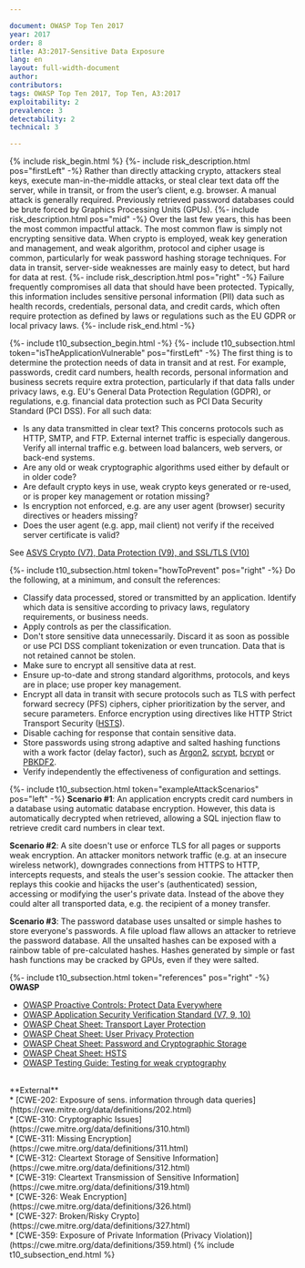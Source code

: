```yaml
---

document: OWASP Top Ten 2017
year: 2017
order: 8
title: A3:2017-Sensitive Data Exposure
lang: en
layout: full-width-document
author:
contributors:
tags: OWASP Top Ten 2017, Top Ten, A3:2017
exploitability: 2
prevalence: 3
detectability: 2
technical: 3

---
```


{% include risk_begin.html %}
{%- include risk_description.html pos="firstLeft" -%}
Rather than directly attacking crypto, attackers steal keys, execute man-in-the-middle attacks, or steal clear text data off the server, while in transit, or from the user’s client, e.g. browser. A manual attack is generally required. Previously retrieved password databases could be brute forced by Graphics Processing Units (GPUs). 
{%- include risk_description.html pos="mid" -%}
Over the last few years, this has been the most common impactful attack. The most common flaw is simply not encrypting sensitive data. When crypto is employed, weak key generation and management, and weak algorithm, protocol and cipher usage is common, particularly for weak password hashing storage techniques. For data in transit, server-side weaknesses are mainly easy to detect, but hard for data at rest.
{%- include risk_description.html pos="right" -%}
Failure frequently compromises all data that should have been protected. Typically, this information includes sensitive personal information (PII) data such as health records, credentials, personal data, and credit cards, which often require protection as defined by laws or regulations such as the EU GDPR or local privacy laws. 
{%- include risk_end.html -%}

{%- include t10_subsection_begin.html -%}
{%- include t10_subsection.html token="isTheApplicationVulnerable" pos="firstLeft" -%}
The first thing is to determine the protection needs of data in transit and at rest. For example, passwords, credit card numbers, health records, personal information and business secrets require extra protection, particularly if that data falls under privacy laws, e.g. EU's General Data Protection Regulation (GDPR), or regulations, e.g. financial data protection such as PCI Data Security Standard (PCI DSS). For all such data:<br>
* Is any data transmitted in clear text? This concerns protocols such as HTTP, SMTP, and FTP. External internet traffic is especially dangerous. Verify all internal traffic e.g. between load balancers, web servers, or back-end systems.<br>
* Are any old or weak cryptographic algorithms used either by default or in older code?<br>
* Are default crypto keys in use, weak crypto keys generated or re-used, or is proper key management or rotation missing?<br>
* Is encryption not enforced, e.g. are any user agent (browser) security directives or headers missing?<br>
* Does the user agent (e.g. app, mail client) not verify if the received server certificate is valid?<br>

See [ASVS Crypto (V7), Data Protection (V9), and SSL/TLS (V10)](/www-project-application-security-verification-standard)

{%- include t10_subsection.html token="howToPrevent" pos="right" -%}
Do the following, at a minimum, and consult the references:<br>
* Classify data processed, stored or transmitted by an application. Identify which data is sensitive according to privacy laws, regulatory requirements, or business needs.<br>
* Apply controls as per the classification.<br>
* Don't store sensitive data unnecessarily. Discard it as soon as possible or use PCI DSS compliant tokenization or even truncation. Data that is not retained cannot be stolen.<br>
* Make sure to encrypt all sensitive data at rest.<br>
* Ensure up-to-date and strong standard algorithms, protocols, and keys are in place; use proper key management.<br>
* Encrypt all data in transit with secure protocols such as TLS with perfect forward secrecy (PFS) ciphers, cipher prioritization by the server, and secure parameters. Enforce encryption using directives like HTTP Strict Transport Security ([HSTS](https://cheatsheetseries.owasp.org/cheatsheets/HTTP_Strict_Transport_Security_Cheat_Sheet.html)).<br>
* Disable caching for response that contain sensitive data.<br>
* Store passwords using strong adaptive and salted hashing functions with a work factor (delay factor), such as [Argon2](https://www.cryptolux.org/index.php/Argon2), [scrypt](https://wikipedia.org/wiki/Scrypt), [bcrypt](https://wikipedia.org/wiki/Bcrypt) or [PBKDF2](https://wikipedia.org/wiki/PBKDF2).<br>
* Verify independently the effectiveness of configuration and settings.

{%- include t10_subsection.html token="exampleAttackScenarios" pos="left" -%}
**Scenario #1**: An application encrypts credit card numbers in a database using automatic database encryption. However, this data is automatically decrypted when retrieved, allowing a SQL injection flaw to retrieve credit card numbers in clear text.<br>

**Scenario #2**: A site doesn't use or enforce TLS for all pages or supports weak encryption. An attacker monitors network traffic (e.g. at an insecure wireless network), downgrades connections from HTTPS to HTTP, intercepts requests, and steals the user's session cookie. The attacker then replays this cookie and hijacks the user's (authenticated) session, accessing or modifying the user's private data. Instead of the above they could alter all transported data, e.g. the recipient of a money transfer.<br>

**Scenario #3**: The password database uses unsalted or simple hashes to store everyone's passwords. A file upload flaw allows an attacker to retrieve the password database. All the unsalted hashes can be exposed with a rainbow table of pre-calculated hashes. Hashes generated by simple or fast hash functions may be cracked by GPUs, even if they were salted.<br>

{%- include t10_subsection.html token="references" pos="right" -%}
**OWASP**<br>
* [OWASP Proactive Controls: Protect Data Everywhere](/www-project-proactive-controls/v3/en/c8-protect-data-everywhere)<br>
* [OWASP Application Security Verification Standard (V7, 9, 10)](/www-project-application-security-verification-standard)<br>
* [OWASP Cheat Sheet: Transport Layer Protection](https://cheatsheetseries.owasp.org/cheatsheets/Transport_Layer_Protection_Cheat_Sheet.html)<br>
* [OWASP Cheat Sheet: User Privacy Protection](https://cheatsheetseries.owasp.org/cheatsheets/User_Privacy_Protection_Cheat_Sheet.html)<br>
* [OWASP Cheat Sheet: Password and Cryptographic Storage](https://cheatsheetseries.owasp.org/cheatsheets/Password_Storage_Cheat_Sheet.html)<br>
* [OWASP Cheat Sheet: HSTS](https://cheatsheetseries.owasp.org/cheatsheets/HTTP_Strict_Transport_Security_Cheat_Sheet.html)<br>
* [OWASP Testing Guide: Testing for weak cryptography](/www-project-web-security-testing-guide/latest/4-Web_Application_Security_Testing/09-Testing_for_Weak_Cryptography/README)<br>
<br>
**External**<br>
* [CWE-202: Exposure of sens. information through data queries](https://cwe.mitre.org/data/definitions/202.html)<br>
* [CWE-310: Cryptographic Issues](https://cwe.mitre.org/data/definitions/310.html)<br>
* [CWE-311: Missing Encryption](https://cwe.mitre.org/data/definitions/311.html)<br>
* [CWE-312: Cleartext Storage of Sensitive Information](https://cwe.mitre.org/data/definitions/312.html)<br>
* [CWE-319: Cleartext Transmission of Sensitive Information](https://cwe.mitre.org/data/definitions/319.html)<br>
* [CWE-326: Weak Encryption](https://cwe.mitre.org/data/definitions/326.html)<br>
* [CWE-327: Broken/Risky Crypto](https://cwe.mitre.org/data/definitions/327.html)<br>
* [CWE-359: Exposure of Private Information (Privacy Violation)](https://cwe.mitre.org/data/definitions/359.html)
{% include t10_subsection_end.html %}

